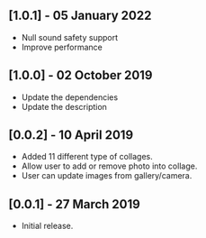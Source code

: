 ## [1.0.1] - 05 January 2022

* Null sound safety support
* Improve performance

## [1.0.0] - 02 October 2019

* Update the dependencies
* Update the description

## [0.0.2] - 10 April 2019

* Added 11 different type of collages.
* Allow user to add or remove photo into collage.
* User can update images from gallery/camera.

## [0.0.1] - 27 March 2019

* Initial release.
